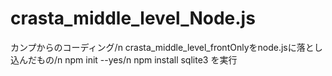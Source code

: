 # crasta_middle_level_Node.js
カンプからのコーディング/n
crasta_middle_level_frontOnlyをnode.jsに落とし込んだもの/n
npm init --yes/n
npm install sqlite3
を実行
